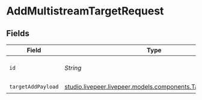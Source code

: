 # AddMultistreamTargetRequest


## Fields

| Field                                                                                                      | Type                                                                                                       | Required                                                                                                   | Description                                                                                                |
| ---------------------------------------------------------------------------------------------------------- | ---------------------------------------------------------------------------------------------------------- | ---------------------------------------------------------------------------------------------------------- | ---------------------------------------------------------------------------------------------------------- |
| `id`                                                                                                       | *String*                                                                                                   | :heavy_check_mark:                                                                                         | ID of the parent stream                                                                                    |
| `targetAddPayload`                                                                                         | [studio.livepeer.livepeer.models.components.TargetAddPayload](../../models/components/TargetAddPayload.md) | :heavy_check_mark:                                                                                         | N/A                                                                                                        |